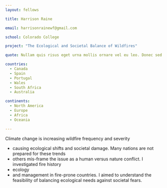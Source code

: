 ```yaml
---
layout: fellows

title: Harrison Raine

email: harrisonrainewf@gmail.com

school: Colorado College

project: "The Ecological and Societal Balance of Wildfires"

quote: Nullam quis risus eget urna mollis ornare vel eu leo. Donec sed odio dui.

countries:
  - Canada
  - Spain
  - Portugal
  - Wales
  - South Africa
  - Australia

continents:
  - North America
  - Europe
  - Africa
  - Oceania

---
```


Climate change is increasing wildfire frequency and severity
  - causing ecological shifts and societal damage. Many nations are not prepared for these trends
  - others mis-frame the issue as a human versus nature conflict. I investigated fire history
  - ecology
  - and management in fire-prone countries. I aimed to understand the feasibility of balancing ecological needs against societal fears.